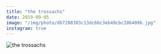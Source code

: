 ```yaml
---
title: "the trossachs"
date: 2019-09-05
image: "/img/photo/db7208303c13dc66c3eb49cbc286409b.jpg"
instagram: true
---
```


![the trossachs](/img/photo/db7208303c13dc66c3eb49cbc286409b.jpg)
